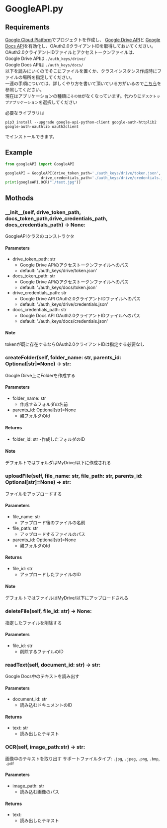 # GoogleAPI.py

## Requirements

[Google Cloud Platform](https://console.cloud.google.com)でプロジェクトを作成し、
[Google Drive API](https://console.cloud.google.com/apis/library/drive.googleapis.com)と
[Google Docs API](https://console.cloud.google.com/apis/library/docs.googleapis.com)を有効化し、OAuth2.0クライアントIDを取得しておいてください。  
OAuth2.0クライアントIDファイルとアクセストークンファイルは、  
Google Drive APIは `./auth_keys/drive/`  
Google Docs APIは `./auth_keys/docs/`  
以下を読みにいくのでそこにファイルを置くか、クラスインスタンス作成時にファイルの場所を指定してください。  
一連の手順については、詳しくやり方を書いて頂いている方がいるので[こちら](https://zenn.dev/wtkn25/articles/python-googledriveapi-auth#google-developer-console%E3%81%AB%E3%82%A2%E3%82%AF%E3%82%BB%E3%82%B9)を参照してください。  
現在はアプリケーションの種類に`その他`がなくなっています。代わりに`デスクトップアプリケーション`を選択してください

必要なライブラリは
```
pip3 install --upgrade google-api-python-client google-auth-httplib2 google-auth-oauthlib oauth2client
```
でインストールできます。

## Example
```py
from googleAPI import GoogleAPI

googleAPI = GoogleAPI(drive_token_path='./auth_keys/drive/token.json', docs_token_path='./auth_keys/docs/token.json',
                drive_credentials_path='./auth_keys/drive/credentials.json', docs_credentials_path='./auth_keys/docs/credentials.json')
print(googleAPI.OCR("./text.jpg"))
```

## Mothods

### \_\_init\_\_(self, drive_token_path, docs_token_path,drive_credentials_path, docs_credentials_path) -> None:
GoogleAPIクラスのコンストラクタ

#### Parameters
- drive_token_path: str
    - Google Drive APIのアクセストークンファイルへのパス
    - default: './auth_keys/drive/token.json'
- docs_token_path: str
    - Google Drive APIのアクセストークンファイルへのパス
    - default: './auth_keys/docs/token.json'
- drive_credentials_path: str
    - Google Drive API OAuth2.0クライアントIDファイルへのパス
    - default: './auth_keys/drive/credentials.json'
- docs_credentials_path: str
    - Google Docs API OAuth2.0クライアントIDファイルへのパス
    - default: './auth_keys/docs/credentials.json'

#### Note
tokenが既に存在するならOAuth2.0クライアントIDは指定する必要なし

### createFolder(self, folder_name: str, parents_id: Optional[str]=None) -> str:
Google Dirve上にFolderを作成する

#### Parameters
- folder_name: str
    - 作成するフォルダの名前
- parents_id: Optional[str]=None
    - 親フォルダのId

#### Returns
- folder_id: str
    -作成したフォルダのID
        
#### Note
デフォルトではフォルダはMyDrive/以下に作成される


### uploadFile(self, file_name: str, file_path: str, parents_id: Optional[str]=None) -> str:
ファイルをアップロードする

#### Parameters
- file_name: str
    - アップロード後のファイルの名前
- file_path: str
    - アップロードするファイルのパス
- parents_id: Optional[str]=None
    - 親フォルダのId

#### Returns
- file_id: str
    - アップロードしたファイルのID

#### Note
デフォルトではファイルはMyDrive/以下にアップロードされる


### deleteFile(self, file_id: str) -> None:
指定したファイルを削除する

#### Parameters
- file_id: str
    - 削除するファイルのID

### readText(self, document_id: str) -> str:
Google Docs中のテキストを読み出す

#### Parameters
- document_id: str
    - 読み込むドキュメントのID

#### Returns
- text: str
    - 読み出したテキスト

### OCR(self, image_path:str) -> str:
画像中のテキストを取り出す
サポートファイルタイプ: `.jpg`, `.jpeg`, `.png`, `.bmp`, `.pdf`
#### Parameters
- image_path: str
    - 読み込む画像のパス

#### Returns
- text: 
    - 読み出したテキスト
